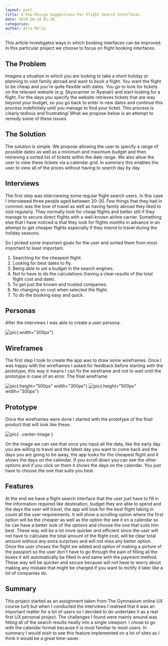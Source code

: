 ```yaml
---
layout: post
title: A Few Design Suggestions For Flight Search Interfaces
date: 2019-10-24 01:38
categories:
author: Afra Melia
---
```


This article investigates ways in which booking interfaces can be improved. In this particular project we choose to focus on flight booking interfaces.
 <!-- It helps to find a cheaper flight after choosing different dates on the calendar, giving a better view of rates and dates. This modification is made for this people who are looking for cheap flight without having to look day per day, something that is very long and tedious, ending up with frustrating user specially if he found that is he had choose other dates the flight could have been lot more cheaper. -->

## The Problem
Imagine a situation in which you are looking to take a short holiday or planning to visit family abroad and want to book a flight. You want the flight to be cheap and you're quite flexible with dates. You go to look for tickets on the relevant website (e.g. Skyscanner or Ryanair) and start looking for a flight. For the days you specify the website retrieves tickets that are way beyond your budget, so you go back to enter in new dates and continue this process indefinitely until you manage to find your ticket.
This process is clearly tedious and frustrating! What we propose below is an attempt to remedy some of these issues.

## The Solution
The solution is simple. We propose allowing the user to specify a range of possible dates as well as a minimum and maximum budget and then retrieving a sorted list of tickets within the date range. We also allow the user to view these tickets via a calendar grid. In summary this enables the user to view all of the prices without having to search day by day.

## Interviews
The first step was interviewing some regular flight search users. In this case I interviewed three people aged between 20-30.
Few things that they had in common was the love of travel as well as having family abroad they liked to visit regularly. They normally look for cheap flights and better still if they manage to secure direct flights with a well-known airline carrier. Something else that I have noticed is that they look for flights months in advance in an attempt to get cheaper flights especially if they intend to travel during the holiday seasons.

So I picked some important goals for the user and sorted them from most important to least important.
1.	Searching for the cheapest flight.
2.	Looking for best dates to fly.
3.	Being able to set a budget in the search engines.
4.	Not to have to do the calculations (having a clear results of the total flight cost and date).
5.	To get just the known and trusted companies.
6.	No changing on cost when selected the flight.
7.	To do the booking easy and quick.

## Personas
After the interviews I was able to create a user persona.

![pic](/assets/images/Robiepersona.png){:width="300px"}

## Wireframes
The first step I took to create the app was to draw some wireframes.
Once I was happy with the wireframes I asked for feedback before starting with the prototype, this way it means
I can fix the wireframe and not to wait until the prototype in case of an error.
The final wireframe:

![pic](/assets/images/search.jpeg){:height="500px" width="300px"} ![pic](/assets/images/calendar.jpg){:height="500px" width="300px"}

## Prototype
Once the wireframes were done I started with the prototype of the final product that will look like these.

![pic](/assets/images/flight-search.gif){: .center-image }

On the image we can see that once you input all the data, like the early day you are willing to travel and the latest day you want to come back and the days you are going to be away, the app looks for the cheapest flight and it shows the days on the calendar. If you scroll down you can see the other options and if you click on them it shows the days on the calendar.
You just have to choose the one that suits you best.

## Features
At the end we have a flight search interface that the user just have to fill in the information required like destination, budget they are able to spend and the days the user will travel, the app will look for the best flight taking in count all the user requirements.
It will show a scrolling option where the first option will be the cheaper as well as the option the see it on a calendar so he can have a better look of the options and choose the one that suits him best.
These way will be a lot more quicker and efficient since the user will not have to calculate the total amount of the flight cost, will be clear total amount without any extra surprises and will not miss any better option.
Once the user choses the flight we added and option of making a picture of the passport so the user don't have to go through the pain of filling all the boxes it will automatically be filled in and same with the payment method. These way will be quicker and secure because will not have to worry about making any mistake that might be charged if you want to rectify it later like a lot of companies do.

## Summary
This project started as an assignment taken from The Gymnasium online UX course (url) but when I conducted the interviews I realised that it was an important matter for a lot of users so I decided to do undertake it as a real first UX personal project. The challenges I found were mainly around was fitting all of the search results neatly into a single viewport. I chose to go with the calendar format because it is most familiar to most users. In summary I would wish to see this feature implemented on a lot of sites as I think it would be a great time-saver.
